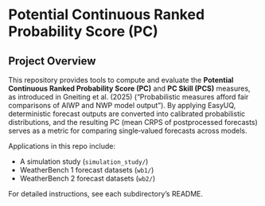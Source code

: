 # Potential Continuous Ranked Probability Score (PC)

## Project Overview
This repository provides tools to compute and evaluate the **Potential Continuous Ranked Probability Score (PC)** and **PC Skill (PCS)** measures, as introduced in Gneiting et al. (2025) (“Probabilistic measures afford fair comparisons of AIWP and NWP model output”). By applying EasyUQ, deterministic forecast outputs are converted into calibrated probabilistic distributions, and the resulting PC (mean CRPS of postprocessed forecasts) serves as a metric for comparing single‐valued forecasts across models.

Applications in this repo include:
- A simulation study (`simulation_study/`)
- WeatherBench 1 forecast datasets (`wb1/`)
- WeatherBench 2 forecast datasets (`wb2/`)

For detailed instructions, see each subdirectory’s README.
